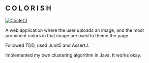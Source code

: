 <span style="font-size: 48px, color: #fafa6e">C</span>
<span style="font-size: 48px, color: #b5e877">O</span>
<span style="font-size: 48px, color: #77d183">L</span>
<span style="font-size: 48px, color: #3fb78d">O</span>
<span style="font-size: 48px, color: #009c8f">R</span>
<span style="font-size: 48px, color: #007f86">I</span>
<span style="font-size: 48px, color: #1c6373">S</span>
<span style="font-size: 48px, color: #2a4858">H</span>
---
[![CircleCI](https://dl.circleci.com/status-badge/img/gh/roshmadosh/COLORISH/tree/dev.svg?style=svg)](https://dl.circleci.com/status-badge/redirect/gh/roshmadosh/COLORISH/tree/dev)  

A web application where the user uploads an image, and the most prominent colors in that image are used to theme the page.  

Followed TDD, used Junit5 and AssertJ.

Implemented my own clustering algorithm in Java. It works okay.  



